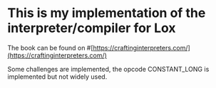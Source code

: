 # This is my implementation of the interpreter/compiler for Lox

The book can be found on #[https://craftinginterpreters.com/](https://craftinginterpreters.com/)

Some challenges are implemented, the opcode CONSTANT_LONG is implemented but not widely used.
